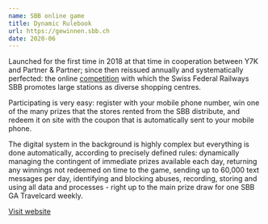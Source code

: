 ```yaml
---
name: SBB online game
title: Dynamic Rulebook
url: https://gewinnen.sbb.ch
date: 2020-06
---
```

Launched for the first time in 2018 at that time in cooperation between Y7K and Partner & Partner; since then reissued annually and systematically perfected: the online [competition](https://gewinnen.sbb.ch) with which the Swiss Federal Railways SBB promotes large stations as diverse shopping centres.

Participating is very easy: register with your mobile phone number, win one of the many prizes that the stores rented from the SBB distribute, and redeem it on site with the coupon that is automatically sent to your mobile phone.

The digital system in the background is highly complex but everything is done automatically, according to precisely defined rules: dynamically managing the contingent of immediate prizes available each day, returning any winnings not redeemed on time to the game, sending up to 60,000 text messages per day, identifying and blocking abuses, recording, storing and using all data and processes - right up to the main prize draw for one SBB GA Travelcard weekly.

[Visit website](https://gewinnen.sbb.ch)
